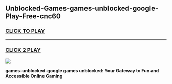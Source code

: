 
## Unblocked-Games-games-unblocked-google-Play-Free-cnc60
<h3>
<a href="https://premium76.site?title=games-unblocked-google&ref=21A">CLICK TO PLAY</a></h3>
<hr>

<h3>
<a href="https://premium76.site?title=games-unblocked-google&ref=21A">CLICK 2 PLAY</a>
  
</h3>

<a href="https://premium76.site?title=games-unblocked-google&ref=21A"><img src="https://clearcache.store/games.png"></a>


**games-unblocked-google games unblocked: Your Gateway to Fun and Accessible Online Gaming**
